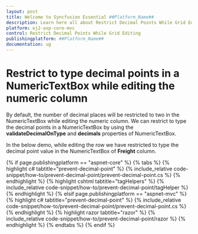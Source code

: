 ```yaml
---
layout: post
title: Welcome to Syncfusion Essential ##Platform_Name##
description: Learn here all about Restrict Decimal Points While Grid Editing of Syncfusion Essential ##Platform_Name## widgets based on HTML5 and jQuery.
platform: ej2-asp-core-mvc
control: Restrict Decimal Points While Grid Editing
publishingplatform: ##Platform_Name##
documentation: ug
---
```



# Restrict to type decimal points in a NumericTextBox while editing the numeric column

By default, the number of decimal places will be restricted to two in the NumericTextBox while editing the numeric column. We can restrict to type the decimal points in a NumericTextBox by using the **validateDecimalOnType** and **decimals** properties of NumericTextBox.

In the below demo, while editing the row we have restricted to type the decimal point value in the NumericTextBox of **Freight** column.

{% if page.publishingplatform == "aspnet-core" %}
{% tabs %}
{% highlight c# tabtitle="prevent-decimal-point" %}
{% include_relative code-snippet/how-to/prevent-decimal-point/prevent-decimal-point.cs %}
{% endhighlight %}
{% highlight cshtml tabtitle="tagHelpers" %}
{% include_relative code-snippet/how-to/prevent-decimal-point/tagHelper %}
{% endhighlight %}
{% elsif page.publishingplatform == "aspnet-mvc" %}
{% highlight c# tabtitle="prevent-decimal-point" %}
{% include_relative code-snippet/how-to/prevent-decimal-point/prevent-decimal-point.cs %}
{% endhighlight %}
{% highlight razor tabtitle="razor" %}
{% include_relative code-snippet/how-to/prevent-decimal-point/razor %}
{% endhighlight %}
{% endtabs %}
{% endif %}

